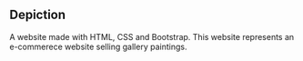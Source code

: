 ## Depiction

A website made with HTML, CSS and Bootstrap. This website represents an e-commerece website selling gallery paintings.